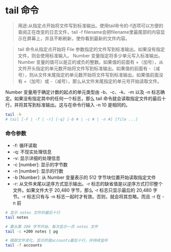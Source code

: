 # tail 命令

> 用途:从指定点开始将文件写到标准输出。使用tail命令的-f选项可以方便的查阅正在改变的日志文件，tail -f filename会把filename里最尾部的内容显示在屏幕上，并且不断刷新，使你看到最新的文件内容。

> tail 命令从指定点开始将 File 参数指定的文件写到标准输出。如果没有指定文件，则会使用标准输入。 Number 变量指定将多少单元写入标准输出。 Number 变量的值可以是正的或负的整数。如果值的前面有 +（加号），从文件开头指定的单元数开始将文件写到标准输出。如果值的前面有 -（减号），则从文件末尾指定的单元数开始将文件写到标准输出。如果值前面没有 +（加号）或 -（减号），那么从文件末尾指定的单元号开始读取文件。

Number 变量用于确定计数的起点的单元类型由 -b、-c、-k、-m 以及 -n 标志确定。如果没有指定其中的任何一个标志，那么 tail 命令就会读取指定文件的最后十行，并将其写到标准输出。这与在命令行输入 -n 10 是相同的。

```bash
tail -h
# tail [-F | -f | -r] [-q] [-b # | -c # | -n #] [file ...]
```

### 命令参数

- -f: 循环读取
- -q: 不现实处理信息
- -v: 显示详细的处理信息
- -c [number]: 显示的字节数
- -n [number]: 显示的行数
- -b [Number]: 从 Number 变量表示的 512 字节块位置开始读取指定文件
- -r: 从文件末尾以逆序方式显示输出。-r 标志的缺省值是以逆序方式打印整个文件。如果文件大于 20,480 字节，那么 -r 标志只显示最后的 20,480 字节。-r 标志只有与 -n 标志一起时才有效。否则，就会将其忽略。而且 -r 在 -n 前

```bash
# 显示 notes 文件的最后十行
tail notes

# 要从第 200 字节开始，每次显示一页 notes 文件
tail -c +200 notes | pg

# 跟踪文件变化，显示的是accounts最后十行，并持续监听
tail -f accounts
```